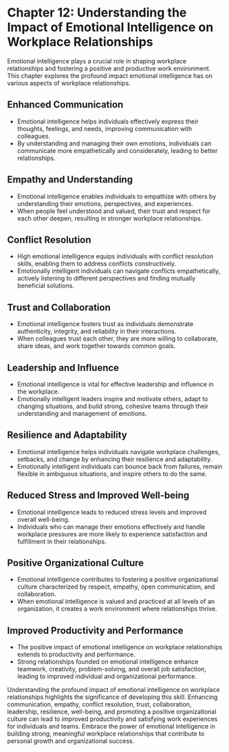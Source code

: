 Chapter 12: Understanding the Impact of Emotional Intelligence on Workplace Relationships
=========================================================================================

Emotional intelligence plays a crucial role in shaping workplace relationships and fostering a positive and productive work environment. This chapter explores the profound impact emotional intelligence has on various aspects of workplace relationships.

**Enhanced Communication**
--------------------------

* Emotional intelligence helps individuals effectively express their thoughts, feelings, and needs, improving communication with colleagues.
* By understanding and managing their own emotions, individuals can communicate more empathetically and considerately, leading to better relationships.

**Empathy and Understanding**
-----------------------------

* Emotional intelligence enables individuals to empathize with others by understanding their emotions, perspectives, and experiences.
* When people feel understood and valued, their trust and respect for each other deepen, resulting in stronger workplace relationships.

**Conflict Resolution**
-----------------------

* High emotional intelligence equips individuals with conflict resolution skills, enabling them to address conflicts constructively.
* Emotionally intelligent individuals can navigate conflicts empathetically, actively listening to different perspectives and finding mutually beneficial solutions.

**Trust and Collaboration**
---------------------------

* Emotional intelligence fosters trust as individuals demonstrate authenticity, integrity, and reliability in their interactions.
* When colleagues trust each other, they are more willing to collaborate, share ideas, and work together towards common goals.

**Leadership and Influence**
----------------------------

* Emotional intelligence is vital for effective leadership and influence in the workplace.
* Emotionally intelligent leaders inspire and motivate others, adapt to changing situations, and build strong, cohesive teams through their understanding and management of emotions.

**Resilience and Adaptability**
-------------------------------

* Emotional intelligence helps individuals navigate workplace challenges, setbacks, and change by enhancing their resilience and adaptability.
* Emotionally intelligent individuals can bounce back from failures, remain flexible in ambiguous situations, and inspire others to do the same.

**Reduced Stress and Improved Well-being**
------------------------------------------

* Emotional intelligence leads to reduced stress levels and improved overall well-being.
* Individuals who can manage their emotions effectively and handle workplace pressures are more likely to experience satisfaction and fulfillment in their relationships.

**Positive Organizational Culture**
-----------------------------------

* Emotional intelligence contributes to fostering a positive organizational culture characterized by respect, empathy, open communication, and collaboration.
* When emotional intelligence is valued and practiced at all levels of an organization, it creates a work environment where relationships thrive.

**Improved Productivity and Performance**
-----------------------------------------

* The positive impact of emotional intelligence on workplace relationships extends to productivity and performance.
* Strong relationships founded on emotional intelligence enhance teamwork, creativity, problem-solving, and overall job satisfaction, leading to improved individual and organizational performance.

Understanding the profound impact of emotional intelligence on workplace relationships highlights the significance of developing this skill. Enhancing communication, empathy, conflict resolution, trust, collaboration, leadership, resilience, well-being, and promoting a positive organizational culture can lead to improved productivity and satisfying work experiences for individuals and teams. Embrace the power of emotional intelligence in building strong, meaningful workplace relationships that contribute to personal growth and organizational success.
